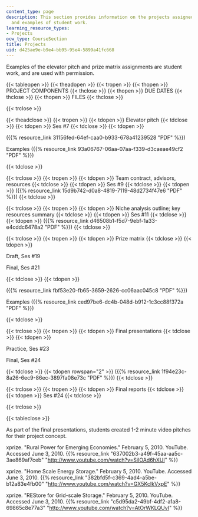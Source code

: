 ```yaml
---
content_type: page
description: This section provides information on the projects assigned for the course
  and examples of student work.
learning_resource_types:
- Projects
ocw_type: CourseSection
title: Projects
uid: d425ae9e-b9e4-bb95-95e4-5899a41fc668
---
```


Examples of the elevator pitch and prize matrix assignments are student work, and are used with permission.

{{< tableopen >}}
{{< theadopen >}}
{{< tropen >}}
{{< thopen >}}
PROJECT COMPONENTS
{{< thclose >}}
{{< thopen >}}
DUE DATES
{{< thclose >}}
{{< thopen >}}
FILES
{{< thclose >}}

{{< trclose >}}

{{< theadclose >}}
{{< tropen >}}
{{< tdopen >}}
Elevator pitch
{{< tdclose >}}
{{< tdopen >}}
Ses #7
{{< tdclose >}}
{{< tdopen >}}


({{% resource_link 31156fed-64ef-caa0-b933-678a41239528 "PDF" %}})

Examples ({{% resource_link 93a06767-06aa-07aa-f339-d3caeae49cf2 "PDF" %}})


{{< tdclose >}}

{{< trclose >}}
{{< tropen >}}
{{< tdopen >}}
Team contract, advisors, resources
{{< tdclose >}}
{{< tdopen >}}
Ses #9
{{< tdclose >}}
{{< tdopen >}}
({{% resource_link 15d9b742-d0a8-4819-7119-48d2734f47e6 "PDF" %}})
{{< tdclose >}}

{{< trclose >}}
{{< tropen >}}
{{< tdopen >}}
Niche analysis outline; key resources summary
{{< tdclose >}}
{{< tdopen >}}
Ses #11
{{< tdclose >}}
{{< tdopen >}}
({{% resource_link d46508b1-f5d7-9ebf-1a33-e4cddc6478a2 "PDF" %}})
{{< tdclose >}}

{{< trclose >}}
{{< tropen >}}
{{< tdopen >}}
Prize matrix
{{< tdclose >}}
{{< tdopen >}}


Draft, Ses #19

Final, Ses #21


{{< tdclose >}}
{{< tdopen >}}


({{% resource_link fbf53e20-fb65-3659-2626-cc06aac045c8 "PDF" %}})

Examples ({{% resource_link ced97be6-dc4b-048d-b912-1c3cc88f372a "PDF" %}})


{{< tdclose >}}

{{< trclose >}}
{{< tropen >}}
{{< tdopen >}}
Final presentations
{{< tdclose >}}
{{< tdopen >}}


Practice, Ses #23

Final, Ses #24


{{< tdclose >}}
{{< tdopen rowspan="2" >}}
({{% resource_link 1f94e23c-8a26-6ec9-86ec-3897fa08e73c "PDF" %}})
{{< tdclose >}}

{{< trclose >}}
{{< tropen >}}
{{< tdopen >}}
Final reports
{{< tdclose >}}
{{< tdopen >}}
Ses #24
{{< tdclose >}}

{{< trclose >}}

{{< tableclose >}}

As part of the final presentations, students created 1-2 minute video pitches for their project concept.

xprize. "Rural Power for Emerging Economies." February 5, 2010. YouTube. Accessed June 3, 2010. {{% resource_link "637002b3-a49f-45aa-aa5c-3ae869af7ceb" "http://www.youtube.com/watch?v=SiIOAd6hXUI" %}}

xprize. "Home Scale Energy Storage." February 5, 2010. YouTube. Accessed June 3, 2010. {{% resource_link "382bfd5f-c369-4ad4-a5be-b12a83e4fb00" "http://www.youtube.com/watch?v=GX5KcIkVxpE" %}}

xprize. "REStore for Grid-scale Storage." February 5, 2010. YouTube. Accessed June 3, 2010. {{% resource_link "c5d95da2-49bf-4df2-a1a8-69865c8e77a3" "http://www.youtube.com/watch?v=AtOrWKLQUvI" %}}
